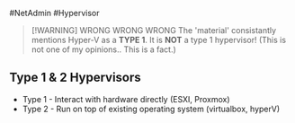 #NetAdmin #Hypervisor

> [!WARNING] WRONG WRONG WRONG
>  The 'material' consistantly mentions Hyper-V as a **TYPE 1**. It is **NOT** a type 1 hypervisor! (This is not one of my opinions.. This is a fact.)



## Type 1 & 2 Hypervisors
* Type 1 - Interact with hardware directly (ESXI, Proxmox)
* Type 2 - Run on top of existing operating system (virtualbox, hyperV)